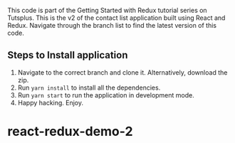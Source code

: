 This code is part of the Getting Started with Redux tutorial series on Tutsplus. This is the v2 of the contact list application built using React and Redux. Navigate through the branch list to find the latest version of this code. 

## Steps to Install application

1. Navigate to the correct branch and clone it. Alternatively, download the zip.
2. Run `yarn install` to install all the dependencies.
3. Run `yarn start` to run the application in development mode.
4. Happy hacking. Enjoy.
# react-redux-demo-2

